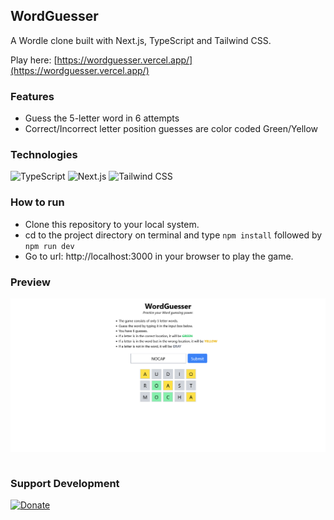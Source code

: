## WordGuesser

A Wordle clone built with Next.js, TypeScript and Tailwind CSS.

Play here: [https://wordguesser.vercel.app/](https://wordguesser.vercel.app/)

### Features

-   Guess the 5-letter word in 6 attempts
-   Correct/Incorrect letter position guesses are color coded Green/Yellow

### Technologies

![TypeScript](https://img.shields.io/badge/TypeScript-007ACC?style=for-the-badge&logo=typescript&logoColor=white)
![Next.js](https://img.shields.io/badge/-NextJS-FFFFFF?style=for-the-badge&logoColor=black)
![Tailwind CSS](https://img.shields.io/badge/Tailwind_CSS-38B2AC?style=for-the-badge&logo=tailwind-css&logoColor=white)

### How to run

-   Clone this repository to your local system.
-   cd to the project directory on terminal and type `npm install` followed by `npm run dev`
-   Go to url: http://localhost:3000 in your browser to play the game.

### Preview

<img src="Screenshot.png" align="center"><br><br>

### Support Development

[![Donate](https://img.shields.io/badge/Donate-Paypal-blue?style=for-the-badge)](https://www.paypal.me/sdnitrogen)
